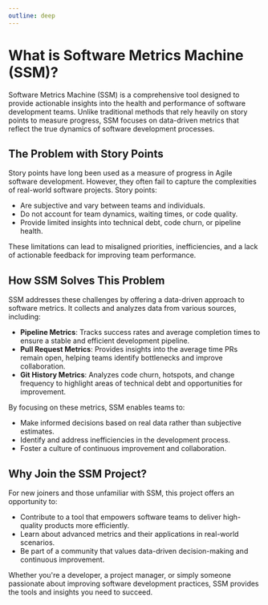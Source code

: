 ```yaml
---
outline: deep
---
```


# What is Software Metrics Machine (SSM)?

Software Metrics Machine (SSM) is a comprehensive tool designed to provide actionable insights into the health and performance of software development teams. Unlike traditional methods that rely heavily on story points to measure progress, SSM focuses on data-driven metrics that reflect the true dynamics of software development processes.

## The Problem with Story Points

Story points have long been used as a measure of progress in Agile software development. However, they often fail to capture the complexities of real-world software projects. Story points:

- Are subjective and vary between teams and individuals.
- Do not account for team dynamics, waiting times, or code quality.
- Provide limited insights into technical debt, code churn, or pipeline health.

These limitations can lead to misaligned priorities, inefficiencies, and a lack of actionable feedback for improving team performance.

## How SSM Solves This Problem

SSM addresses these challenges by offering a data-driven approach to software metrics. It collects and analyzes data from various sources, including:

- **Pipeline Metrics**: Tracks success rates and average completion times to ensure a stable and efficient development pipeline.
- **Pull Request Metrics**: Provides insights into the average time PRs remain open, helping teams identify bottlenecks and improve collaboration.
- **Git History Metrics**: Analyzes code churn, hotspots, and change frequency to highlight areas of technical debt and opportunities for improvement.

By focusing on these metrics, SSM enables teams to:

- Make informed decisions based on real data rather than subjective estimates.
- Identify and address inefficiencies in the development process.
- Foster a culture of continuous improvement and collaboration.

## Why Join the SSM Project?

For new joiners and those unfamiliar with SSM, this project offers an opportunity to:

- Contribute to a tool that empowers software teams to deliver high-quality products more efficiently.
- Learn about advanced metrics and their applications in real-world scenarios.
- Be part of a community that values data-driven decision-making and continuous improvement.

Whether you're a developer, a project manager, or simply someone passionate about improving software development practices, SSM provides the tools and insights you need to succeed.
